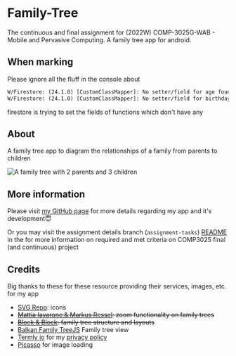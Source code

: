 # Family-Tree

The continuous and final assignment for (2022W) COMP-3025G-WAB - Mobile and Pervasive Computing. A family tree app for android.

## When marking

Please ignore all the fluff in the console about 
```txt
W/Firestore: (24.1.0) [CustomClassMapper]: No setter/field for age found on class com.csc530.familytree.models.FamilyMember (fields/setters are case sensitive!)
W/Firestore: (24.1.0) [CustomClassMapper]: No setter/field for birthday found on class com.csc530.familytree.models.FamilyMember (fields/setters are case sensitive!)aidl
```
firestore is trying to set the fields of functions which don't have any

## About

A family tree app to diagram the relationships of a family from parents to children

![A family tree with 2 parents and 3 children](/../assignment-tasks/docs/img/example@1x.png)

## More information

Please visit [my GitHub page](https://csc530.github.io/Family-Tree/) for more details regarding my app and it's development😇

Or you may visit the assignment details branch (`assignment-tasks`) [README](/../../assignment-tasks/README.md) in the for more information on required and met criteria on COMP3025 final (and continuous) project

## Credits

Big thanks to these for these resource providing their services, images, etc. for my app

- [SVG Repo](https://www.svgrepo.com/svg/157858/plus): icons
- ~~[Mattia Iavarone &  Markus Ressel](https://github.com/natario1/ZoomLayout): zoom functionality on family trees~~
- ~~[Block & Block](https://github.com/oss-bandb/GraphView): family tree structure and layouts~~
- [Balkan Family TreeJS](https://balkan.app/FamilyTreeJS) Family tree view
- [Termly io](https://termly.io) for my [privacy policy](/../../assignment-tasks/docs/privacy-policy.md)
- [Picasso](https://square.github.io/picasso/) for image loading
